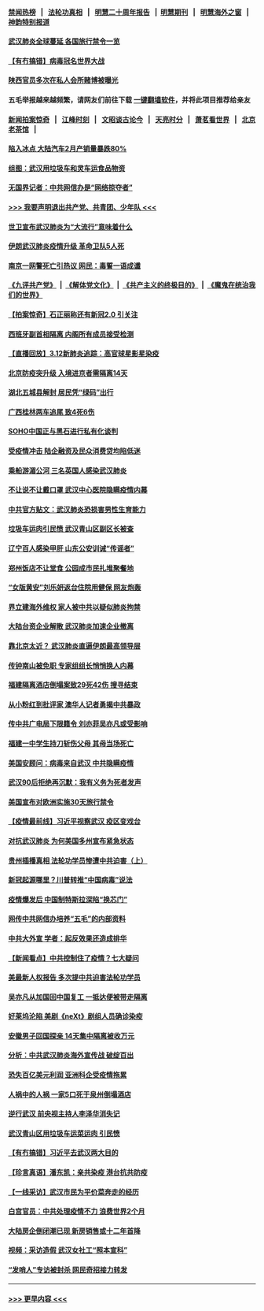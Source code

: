 #### [禁闻热榜](热点新闻.md?=0)  &nbsp;&nbsp;|&nbsp;&nbsp; [法轮功真相](https://github.com/gfw-breaker/truth/blob/master/README.md?=0) &nbsp;&nbsp;|&nbsp;&nbsp; [明慧二十周年报告](https://github.com/gfw-breaker/mh-reports/blob/master/README.md?=0) &nbsp;&nbsp;|&nbsp;&nbsp;[明慧期刊](https://github.com/gfw-breaker/mh-qikan) &nbsp;&nbsp;|&nbsp;&nbsp; [明慧海外之窗](https://github.com/gfw-breaker/mh-news/blob/master/README.md?=0) &nbsp;&nbsp;|&nbsp;&nbsp; [神韵特别报道](https://github.com/gfw-breaker/mh-news/blob/master/shenyun.md?=0)
#### [武汉肺炎全球蔓延 各国旅行禁令一览](../pages/nsc413/n11936089.md?t=03130231) 
#### [【有冇搞错】病毒冠名世界大战](../pages/nsc413/n11936158.md?t=03130231) 
#### [陕西官员多次在私人会所赌博被曝光](../pages/nsc413/n11935782.md?t=03130231) 
#### 五毛举报越来越频繁，请网友们前往下载 [一键翻墙软件](https://github.com/gfw-breaker/ssr-accounts)，并将此项目推荐给亲友
#### [新闻拍案惊奇](https://github.com/gfw-breaker/banned-news/blob/master/pages/link4.md) &nbsp;&nbsp;|&nbsp;&nbsp; [江峰时刻](https://github.com/gfw-breaker/banned-news/blob/master/pages/link4.md) &nbsp;&nbsp;|&nbsp;&nbsp; [文昭谈古论今](https://github.com/gfw-breaker/banned-news/blob/master/pages/link4.md) &nbsp;&nbsp;|&nbsp;&nbsp; [天亮时分](https://github.com/gfw-breaker/banned-news/blob/master/pages/link4.md) &nbsp;&nbsp;|&nbsp;&nbsp; [萧茗看世界](https://github.com/gfw-breaker/banned-news/blob/master/pages/link4.md) &nbsp;&nbsp;|&nbsp;&nbsp; [北京老茶馆](https://github.com/gfw-breaker/banned-news/blob/master/pages/link4.md) &nbsp;&nbsp;|&nbsp;&nbsp; 
#### [陷入冰点 大陆汽车2月产销量暴跌80%](../pages/nsc413/n11935943.md?t=03130231) 
#### [组图：武汉用垃圾车和灵车运食品物资](../pages/nsc413/n11935329.md?t=03130231) 
#### [无国界记者：中共网信办是“网络掠夺者”](../pages/nsc413/n11936021.md?t=03130231) 
#### [>>> 我要声明退出共产党、共青团、少年队 <<<](https://github.com/begood0513/goodnews/blob/master/quit/letter.md) 
#### [世卫宣布武汉肺炎为“大流行”意味着什么](../pages/nsc413/n11935933.md?t=03130231) 
#### [伊朗武汉肺炎疫情升级 革命卫队5人死](../pages/nsc413/n11935711.md?t=03130231) 
#### [南京一网警死亡引热议 网民：毒誓一语成谶](../pages/nsc413/n11935645.md?t=03130231) 
#### [《九评共产党》](https://github.com/begood0513/9ping.md/blob/master/README.md) &nbsp;|&nbsp; [《解体党文化》](../../../../jtdwh.md/blob/master/README.md)  &nbsp;|&nbsp; [《共产主义的终极目的》](../../../../gczydzjmd.md/blob/master/README.md) &nbsp;|&nbsp; [《魔鬼在统治我们的世界》](../../../../mgztzwmdsj.md/blob/master/README.md) 
#### [【拍案惊奇】石正丽称还有新冠2.0 引关注](../pages/nsc413/n11934119.md?t=03130231) 
#### [西班牙副首相隔离 内阁所有成员接受检测](../pages/nsc413/n11935473.md?t=03130231) 
#### [【直播回放】3.12新肺炎追踪：高官球星影星染疫](../pages/nsc413/n11935368.md?t=03130231) 
#### [北京防疫突升级 入境进京者需隔离14天](../pages/nsc413/n11935042.md?t=03130231) 
#### [湖北五城县解封 居民凭“绿码”出行](../pages/nsc413/n11935249.md?t=03130231) 
#### [广西桂林两车追尾 致4死6伤](../pages/nsc413/n11935065.md?t=03130231) 
#### [SOHO中国正与黑石进行私有化谈判](../pages/nsc413/n11934453.md?t=03130231) 
#### [受疫情冲击 陆企融资及民众消费贷均陷低迷](../pages/nsc413/n11933676.md?t=03130231) 
#### [乘船游湄公河 三名英国人感染武汉肺炎](../pages/nsc413/n11935074.md?t=03130231) 
#### [不让说不让戴口罩 武汉中心医院隐瞒疫情内幕](../pages/nsc413/n11934980.md?t=03130231) 
#### [中共官方贴文：武汉肺炎恐损害男性生育能力](../pages/nsc413/n11934952.md?t=03130231) 
#### [垃圾车运肉引民愤 武汉青山区副区长被查](../pages/nsc413/n11934472.md?t=03130231) 
#### [辽宁百人感染甲肝 山东公安训诫“传谣者”](../pages/nsc413/n11934308.md?t=03130231) 
#### [郑州饭店不让堂食 公园成市民扎堆聚餐地](../pages/nsc413/n11935014.md?t=03130231) 
#### [“女版黄安”刘乐妍返台住院用健保 网友炮轰](../pages/nsc413/n11934318.md?t=03130231) 
#### [界立建海外维权 家人被中共以疑似肺炎拘禁](../pages/nsc413/n11933606.md?t=03130231) 
#### [大陆台资企业解散 武汉肺炎加速企业撤离](../pages/nsc413/n11934248.md?t=03130231) 
#### [靠北京太近？ 武汉肺炎直逼伊朗最高领导层](../pages/nsc413/n11933475.md?t=03130231) 
#### [传钟南山被免职 专家组组长悄悄换人内幕](../pages/nsc413/n11934088.md?t=03130231) 
#### [福建隔离酒店倒塌案致29死42伤 搜寻结束](../pages/nsc413/n11934195.md?t=03130231) 
#### [从小粉红到批评家 澳华人记者勇揭中共暴政](../pages/nsc413/n11931884.md?t=03130231) 
#### [传中共广电局下限籍令 刘亦菲吴亦凡或受影响](../pages/nsc413/n11933566.md?t=03130231) 
#### [福建一中学生持刀斩伤父母 其母当场死亡](../pages/nsc413/n11934127.md?t=03130231) 
#### [美国安顾问：病毒来自武汉 中共隐瞒疫情](../pages/nsc413/n11934168.md?t=03130231) 
#### [武汉90后拒绝再沉默：我有义务为死者发声](../pages/nsc413/n11934044.md?t=03130231) 
#### [美国宣布对欧洲实施30天旅行禁令](../pages/nsc413/n11933815.md?t=03130231) 
#### [【疫情最前线】习近平视察武汉 疫区变戏台](../pages/nsc413/n11933377.md?t=03130231) 
#### [对抗武汉肺炎 为何美国多州宣布紧急状态](../pages/nsc413/n11933167.md?t=03130231) 
#### [贵州插播真相 法轮功学员惨遭中共迫害（上）](../pages/nsc413/n11932683.md?t=03130231) 
#### [新冠起源哪里？川普转推“中国病毒”说法](../pages/nsc413/n11933596.md?t=03130231) 
#### [疫情爆发后 中国制特斯拉深陷“换芯门”](../pages/nsc413/n11933540.md?t=03130231) 
#### [网传中共网信办培养“五毛”的内部资料](../pages/nsc413/n11933520.md?t=03130231) 
#### [中共大外宣 学者：起反效果还造成排华](../pages/nsc413/n11931840.md?t=03130231) 
#### [【新闻看点】中共控制住了疫情？七大疑问](../pages/nsc413/n11933407.md?t=03130231) 
#### [美最新人权报告 多次提中共迫害法轮功学员](../pages/nsc413/n11933487.md?t=03130231) 
#### [吴亦凡从加国回中国复工 一抵达便被带走隔离](../pages/nsc413/n11933325.md?t=03130231) 
#### [好莱坞沦陷 美剧《neXt》剧组人员确诊染疫](../pages/nsc413/n11933113.md?t=03130231) 
#### [安徽男子回国探亲 14天集中隔离被收万元](../pages/nsc413/n11933450.md?t=03130231) 
#### [分析：中共武汉肺炎海外宣传战 破绽百出](../pages/nsc413/n11933338.md?t=03130231) 
#### [恐失百亿美元利润 亚洲科企受疫情拖累](../pages/nsc413/n11933283.md?t=03130231) 
#### [人祸中的人祸 一家5口死于泉州倒塌酒店](../pages/nsc413/n11933264.md?t=03130231) 
#### [逆行武汉 前央视主持人李泽华消失记](../pages/nsc413/n11933290.md?t=03130231) 
#### [武汉青山区用垃圾车运菜运肉 引民愤](../pages/nsc413/n11933129.md?t=03130231) 
#### [【有冇搞错】习近平去武汉两大目的](../pages/nsc413/n11933210.md?t=03130231) 
#### [【珍言真语】潘东凯：亲共染疫 港台抗共防疫](../pages/nsc413/n11933162.md?t=03130231) 
#### [【一线采访】武汉市民为平价菜奔走的经历](../pages/nsc413/n11932822.md?t=03130231) 
#### [白宫官员：中共处理疫情不力 浪费世界2个月](../pages/nsc413/n11932744.md?t=03130231) 
#### [大陆房企倒闭潮已现 新房销售或十二年首降](../pages/nsc413/n11932820.md?t=03130231) 
#### [视频：采访造假 武汉女社工“照本宣科”](../pages/nsc413/n11932345.md?t=03130231) 
#### [“发哨人”专访被封杀 网民奇招接力转发](../pages/nsc413/n11932830.md?t=03130231) 

----
#### [ >>> 更早内容 <<< ](../indexes/nsc413-earlier.md)
